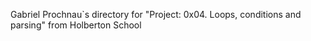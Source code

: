 Gabriel Prochnau`s directory for "Project: 0x04. Loops, conditions and parsing" from Holberton School